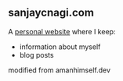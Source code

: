 ## sanjaycnagi.com

A [personal website](https://sanjaycnagi.com/) where I keep:

- information about myself
- blog posts


modified from amanhimself.dev
